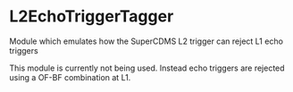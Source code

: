 # L2EchoTriggerTagger
Module which emulates how the SuperCDMS L2 trigger can reject L1 echo triggers

This module is currently not being used. Instead echo triggers are rejected using a OF-BF combination at L1.
